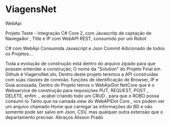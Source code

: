 # ViagensNet
WebApi

Projeto Teste - Integração C# Core 2, com Javascritp de captação de Navegador , Title e IP com WebAPI REST, consumido por um Robot

C# com WebApi Consumida Javascript e Json Commit Adicionado de todos os Projetos...

Toda a evolução de construção está dentro do arquivo zipado para que possam entender a construção;
O nome da "Solution" do Projeto Final em Github é ViagensNet.sln;
Dentro deste projeto teremos a API construidas com suas classes de conexão. funções de identificação de Browser, IP e Guia acessada;
Dentro do Projeto temos o WebApiDot NetCore que é o Webservice de construção para requisições PUT, REQUEST, POST , DELETE, enfim .. acabei criando todo um CRUD , para que o ROBO possa consumi-lo
Tanto que na camada view do WebAPIDot Core , vcs podem ver um arquivo chamado Home que carregar´as informações do BD e não somente pode ser salvo em Json, CSV, mas qualquer outra extensão que o departamento precisar.
Abraços Alisson Prado
